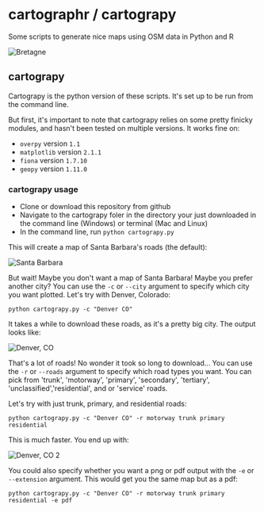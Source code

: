 # cartographr / cartograpy

Some scripts to generate nice maps using OSM data in Python and R

![Bretagne][Bretagne]

[Bretagne]: https://github.com/sacul-git/cartographr/blob/master/cartograpy/example/Bretagne/output/bretagne.png "Bretagne"


## cartograpy

Cartograpy is the python version of these scripts. It's set up to be run from the command line.

But first, it's important to note that cartograpy relies on some pretty finicky modules, and hasn't been tested on multiple versions. It works fine on:

- `overpy` version `1.1`
- `matplotlib` version `2.1.1`
- `fiona` version `1.7.10`
- `geopy` version `1.11.0`

### cartograpy usage

- Clone or download this repository from github
- Navigate to the cartograpy foler in the directory your just downloaded in the command line (Windows) or terminal (Mac and Linux)
- In the command line, run `python cartograpy.py`

This will create a map of Santa Barbara's roads (the default):

![Santa Barbara][Santa Barbara]

[Santa Barbara]: https://github.com/sacul-git/cartographr/blob/master/cartograpy/example/Santa%20Barbara_full.png "Santa Barbara"

But wait! Maybe you don't want a map of Santa Barbara! Maybe you prefer another city? You can use the `-c` or `--city` argument to specify which city you want plotted. Let's try with Denver, Colorado:

    python cartograpy.py -c "Denver CO"

It takes a while to download these roads, as it's a pretty big city. The output looks like:

![Denver, CO][Denver, CO]

[Denver, CO]: https://github.com/sacul-git/cartographr/blob/master/cartograpy/example/Denver%20CO_full.png "Denver, CO"
 
That's a lot of roads! No wonder it took so long to download... You can use the `-r` or `--roads` argument to specify which road types you want. You can pick from 'trunk', 'motorway', 'primary', 'secondary', 'tertiary', 'unclassified','residential', and or 'service' roads.

Let's try with just trunk, primary, and residential roads:

    python cartograpy.py -c "Denver CO" -r motorway trunk primary residential

This is much faster. You end up with:


![Denver, CO 2][Denver, CO 2]

[Denver, CO 2]: https://github.com/sacul-git/cartographr/blob/master/cartograpy/example/Denver%20CO_trunk_primary_residential.png "Denver, CO 2"

You could also specify whether you want a png or pdf output with the `-e` or `--extension` argument. This would get you the same map but as a pdf:


    python cartograpy.py -c "Denver CO" -r motorway trunk primary residential -e pdf


